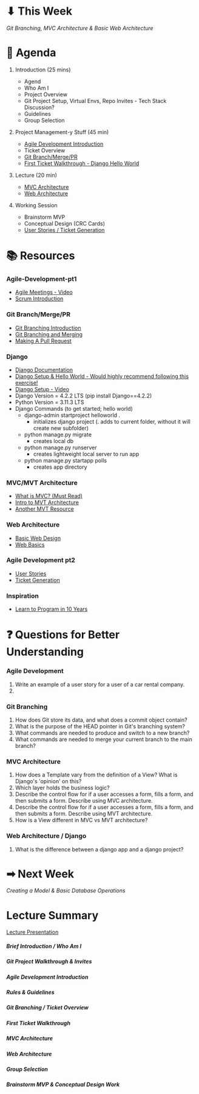 # ⬇ This Week
_Git Branching, MVC Architecture & Basic Web Architecture_

# 📖 Agenda
1. Introduction (25 mins)
   * Agend
   * Who Am I
   * Project Overview
   * Git Project Setup, Virtual Envs, Repo Invites - Tech Stack Discussion?
   * Guidelines
   * Group Selection

 2. Project Management-y Stuff (45 min)
    * [Agile Development Introduction](#agile-development-pt1)
    * Ticket Overview
    * [Git Branch/Merge/PR](#git-branchmergepr)
    * [First Ticket Walkthrough - Django Hello World](#django)

  3. Lecture (20 min)
     * [MVC Architecture](#mvcmvt-architecture)
     * [Web Architecture](#web-architecture)
    
  4. Working Session
     * Brainstorm MVP
     * Conceptual Design (CRC Cards)
     * [User Stories / Ticket Generation](#agile-development-pt2)

# 📚 Resources
### Agile-Development-pt1
* [Agile Meetings - Video](https://www.youtube.com/watch?v=VW0Sn_ZKumg)
* [Scrum Introduction](https://www.youtube.com/watch?v=9TycLR0TqFA)

### Git Branch/Merge/PR
* [Git Branching Introduction](https://git-scm.com/book/en/v2/Git-Branching-Branches-in-a-Nutshell)
* [Git Branching and Merging](https://git-scm.com/book/en/v2/Git-Branching-Basic-Branching-and-Merging)
* [Making A Pull Request](https://www.atlassian.com/git/tutorials/making-a-pull-request)

### Django
* [Django Documentation](https://docs.djangoproject.com/en/4.2/)
* [Django Setup & Hello World - Would highly recommend following this exercise!](https://docs.djangoproject.com/en/4.2/intro/tutorial01/)
* [Django Setup - Video](https://www.youtube.com/watch?v=HBE4K1Xu9us&t=354s)
* Django Version = 4.2.2 LTS (pip install Django==4.2.2)
* Python Version = 3.11.3 LTS
* Django Commands (to get started; hello world)
  * django-admin startproject helloworld .
    * initializes django project (. adds to current folder, without it will create new subfolder)
  * python manage.py migrate
    * creates local db
  * python manage.py runserver
    * creates lightweight local server to run app
  * python manage.py startapp polls
    * creates app directory

### MVC/MVT Architecture
* [What is MVC? (Must Read)](https://www.interserver.net/tips/kb/mvc-advantages-disadvantages-mvc/)
* [Intro to MVT Architecture](https://data-flair.training/blogs/django-architecture/amp/)
* [Another MVT Resource](https://medium.com/shecodeafrica/understanding-the-mvc-pattern-in-django-edda05b9f43f)

### Web Architecture
* [Basic Web Design](https://www.edrawsoft.com/website-system-design.html)
* [Web Basics](https://developer.mozilla.org/en-US/docs/Learn/Getting_started_with_the_web/How_the_Web_works)

### Agile Development pt2
* [User Stories](https://www.atlassian.com/agile/project-management/user-stories)
* [Ticket Generation](https://www.linkedin.com/pulse/4-steps-writing-good-epics-stories-randy-chevalier-csm)

### Inspiration
* [Learn to Program in 10 Years](https://norvig.com/21-days.html)

# ❓ Questions for Better Understanding
### Agile Development
1. Write an example of a user story for a user of a car rental company.
2. 

### Git Branching
1. How does Git store its data, and what does a commit object contain?
2. What is the purpose of the HEAD pointer in Git's branching system?
3. What commands are needed to produce and switch to a new branch?
4. What commands are needed to merge your current branch to the main branch?

### MVC Architecture
1. How does a Template vary from the definition of a View? What is Django's 'opinion' on this?
2. Which layer holds the business logic?
3. Describe the control flow for if a user accesses a form, fills a form, and then submits a form. Describe using MVC architecture.
4. Describe the control flow for if a user accesses a form, fills a form, and then submits a form. Describe using MVT architecture.
5. How is a View different in MVC vs MVT architecture?

### Web Architecture / Django
1. What is the difference between a django app and a django project?

# ➡ Next Week
_Creating a Model & Basic Database Operations_

# Lecture Summary
[Lecture Presentation](https://docs.google.com/presentation/d/1_gjG6ElZ7lMB6ZUCQbVMFIP8YyGzoeEoH1y50qJ-xY4/edit?usp=sharing)

##### Brief Introduction / Who Am I
##### Git Project Walkthrough & Invites
##### Agile Development Introduction 
##### Rules & Guidelines
##### Git Branching / Ticket Overview
##### First Ticket Walkthrough
##### MVC Architecture
##### Web Architecture
##### Group Selection
##### Brainstorm MVP & Conceptual Design Work
